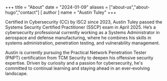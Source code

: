 +++
title = "About"
date = "2024-01-09"
aliases = ["about-us","about-hugo","contact"]
[ author ]
  name = "Austin Tuley"
+++

Certified in Cybersecurity (CC) by ISC2 since 2023, Austin Tuley passed the Systems Security Certified Practitioner (SSCP) exam in April 2025. He’s a cybersecurity professional currently working as a Systems Administrator in aerospace and defense manufacturing, where he combines his skills in systems administration, penetration testing, and vulnerability management.

Austin is currently pursuing the Practical Network Penetration Tester (PNPT) certification from TCM Security to deepen his offensive security expertise. Driven by curiosity and a passion for cybersecurity, he's committed to continual learning and staying ahead in an ever-evolving landscape.